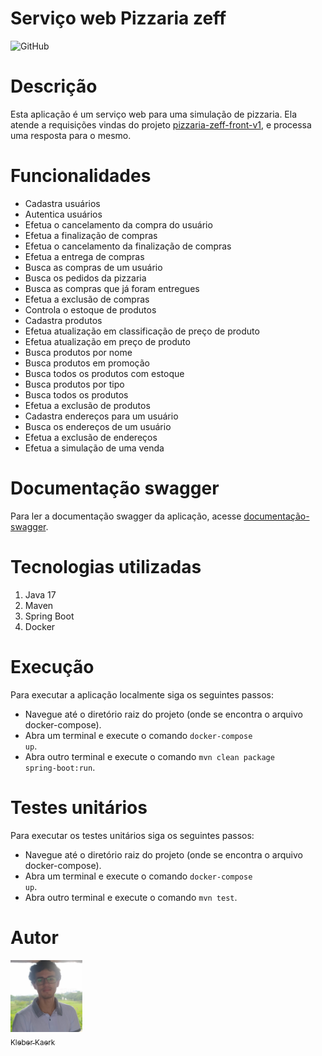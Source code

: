 # Serviço web Pizzaria zeff

![GitHub](https://img.shields.io/github/license/kleberkaerk/web-service-pizzaria-zeff)

# Descrição

Esta aplicação é um serviço web para uma simulação de pizzaria. Ela atende a requisições vindas do projeto [pizzaria-zeff-front-v1](https://github.com/kleberkaerk/pizzaria-zeff-front-v1), e processa uma resposta para o mesmo.

# Funcionalidades

* Cadastra usuários
* Autentica usuários
* Efetua o cancelamento da compra do usuário
* Efetua a finalização de compras
* Efetua o cancelamento da finalização de compras
* Efetua a entrega de compras
* Busca as compras de um usuário
* Busca os pedidos da pizzaria
* Busca as compras que já foram entregues
* Efetua a exclusão de compras
* Controla o estoque de produtos
* Cadastra produtos
* Efetua atualização em classificação de preço de produto
* Efetua atualização em preço de produto
* Busca produtos por nome
* Busca produtos em promoção
* Busca todos os produtos com estoque
* Busca produtos por tipo
* Busca todos os produtos
* Efetua a exclusão de produtos
* Cadastra endereços para um usuário
* Busca os endereços de um usuário
* Efetua a exclusão de endereços
* Efetua a simulação de uma venda

# Documentação swagger

Para ler a documentação swagger da aplicação, acesse [documentação-swagger](http://ec2-54-196-35-87.compute-1.amazonaws.com:8080/swagger-ui/index.html).

# Tecnologias utilizadas

1. Java 17
2. Maven
3. Spring Boot
4. Docker

# Execução 

Para executar a aplicação localmente siga os seguintes passos:

* Navegue até o diretório raiz do projeto (onde se encontra o arquivo docker-compose).
* Abra um terminal e execute o comando <code>docker-compose up</code>.
* Abra outro terminal e execute o comando <code>mvn clean package spring-boot:run</code>.

# Testes unitários

Para executar os testes unitários siga os seguintes passos:

* Navegue até o diretório raiz do projeto (onde se encontra o arquivo docker-compose).
* Abra um terminal e execute o comando <code>docker-compose up</code>.
* Abra outro terminal e execute o comando <code>mvn test</code>.

# Autor

[<img src="./imagem.jpg" width=115><br><sub>Kleber Kaerk</sub>](https://github.com/kleberkaerk)